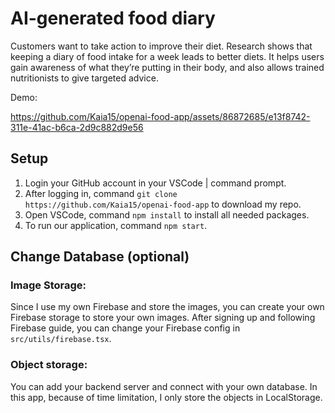# AI-generated food diary

Customers want to take action to improve their diet. Research shows that keeping a diary of food intake for a week leads to better diets. It helps users gain awareness of what they’re putting in their body, and also allows trained nutritionists to give targeted advice.

Demo: 

https://github.com/Kaia15/openai-food-app/assets/86872685/e13f8742-311e-41ac-b6ca-2d9c882d9e56

## Setup

1. Login your GitHub account in your VSCode | command prompt.
2. After logging in, command `git clone https://github.com/Kaia15/openai-food-app` to download my repo.
3. Open VSCode, command `npm install` to install all needed packages.
4. To run our application, command `npm start`.

## Change Database (optional)

### Image Storage: 
Since I use my own Firebase and store the images, you can create your own Firebase storage to store your own images. After signing up and following Firebase guide, you can change your Firebase config in `src/utils/firebase.tsx`.

### Object storage:
You can add your backend server and connect with your own database. In this app, because of time limitation, I only store the objects in LocalStorage.


